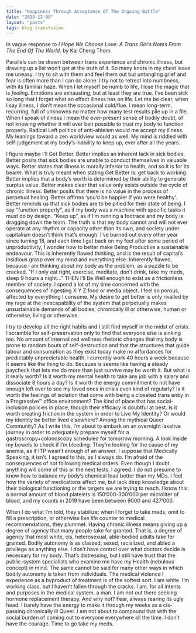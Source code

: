 ```yaml
---
title: "Happiness Through Acceptance Of The Ongoing Battle"
date: "2019-12-08"
layout: "posts"
tags: blog transfusion
---
```


In vague response to _I Hope We Choose Love: A Trans Girl’s Notes From The End Of The World._ by Kai Cheng Thom. 

Parallels can be drawn between trans experience and chronic illness, but drawing up a list won’t get at the truth of it. So many knots in my chest leave me uneasy. I try to sit with them and feel them out but untangling grief and fear is often more than I can do alone. I try not to retreat into numbness, with its familiar haze. When I let myself be numb to life, I lose the magic that is _feeling_. Emotions are exhausting, but at least they are true. I’ve been sick so long that I forget what an effect illness has on life. Let me be clear, when I say illness, I don’t mean the occasional cold/flue. I mean long-term, recurring, full of unknowns no matter how many test results pile up in a file. When I speak of illness I mean the ever-present sense of bodily doubt, of not knowing whether it will ever ben possible to trust my body to function properly. Radical Left politics of anti-ableism would me accept my illness. My leanings toward a zen worldview would as well. My mind is riddled with self-judgement at my body’s inability to keep up, ever after all the years. 

I figure maybe I’ll Get Better. Better implies an inherent lack in sick bodies. Better posits that sick bodies are unable to conduct themselves in valuable ways. Better states that illness is morally inferior to health, and so it is for its bearer. What is truly meant when stating Get Better is: get back to working. Better implies that a body’s worth is determined by their ability to generate surplus value. Better makes clear that value only exists outside the cycle of chronic illness. Better posits that there is no value in the process of perpetual healing. Better affirms ‘you’d be happier if you were healthy’. Better reminds us that sick bodies are to be pitied for their state of being. I say “function properly”, as if my body was a machine with specific tasks it must do by design. “Keep up”, as if I’m running a footrace and my body is dragging down the team. The truth is that my body cannot and will not ever operate at any rhythm or capacity other than its own, and society under capitalism doesn’t think that’s enough. I’ve burned out every other year since turning 18, and each time I get back on my feet after some period of unproductivity, I wonder how to better make Being Productive a sustainable endeavour. This is inherently flawed thinking, and is the result of capital’s insidious grasp over my mind and everything else. Inherently flawed, because I am thinking about my body as the problem, as a puzzle to be cracked. “If I only eat right, exercise, meditate, don’t drink, take my meds, sleep 9 hours a night…” THEN I’ll Be Well enough to exist as a frictionless member of society. I spend a lot of my time concerned with the consequences of ingesting X Y Z food or media object. I feel so porous, affected by everything I consume. My desire to get better is only rivalled by my rage at the inescapability of the system that perpetually makes unsustainable demands of all bodies, chronically ill or otherwise, human or otherwise, living or otherwise. 

I try to develop all the right habits and I still find myself in the midst of crisis. I scramble for self-preservation only to find that everyone else is sinking too. No amount of internalized wellness rhetoric changes that my body is prone to random bouts of self-destruction and that the structures that guide labour and consumption as they exist today make no affordances for predictably unpredictable health. I currently work 40 hours a week because it seems like the thing to do. Because is seems like having a steady paycheck that lets me do more than just survive may be worth it. But what is it really worth? Is it worth my mental health to take any job with a salary and dissociate 8 hours a day? Is it worth the energy commitment to not have enough left over to see my loved ones in crisis even kind of regularly? Is it worth the feelings of isolation that come with being a closeted trans enby in a Progressive™ office environment? The kind of place that has social-inclusion policies in place, though their efficacy is doubtful at best. Is it worth creating friction in the system in order to Live My Identity? Or would my identity be better lived elsewhere? Among the mythical Queer Community? As I write this, I’m about to embark on an overnight laxative journey in order to adequately prepare myself for a gastroscropy+colonoscopy scheduled for tomorrow morning. A look inside my bowels to check if I’m bleeding. They’re looking for the cause of my anemia, as if ITP wasn’t enough of an answer. I suppose that Medically Speaking, it isn’t. I agreed to this, as I always do. I’m afraid of the consequences of not following medical orders. Even though I doubt anything will come of this or the next tests, I agreed. I do not presume to know how to balance my body’s chemical load better than my MDs. I feel how the variety of medications affect me, but lack deep knowledge about their biological functioning or the targets we are trying to reach. I know this: a normal amount of blood platelets is 150‘000-300‘000 per microliter of blood, and my counts in 2019 have been between 9000 and 427‘000. 

When I do what I’m told, they stabilize; when I forget to take meds, omit to fill a prescription, or otherwise live life counter to medical recommendations, they plummet. Having chronic illness means giving up a degree of agency that many people take for granted. That is, a degree of agency that most white, cis, heterosexual, able-bodied adults take for granted. Bodily autonomy is as classed, sexed, racialized, and abled a privilege as anything else. I don’t have control over what doctors decide is necessary for my body. That’s distressing, but I still have trust that the public-system specialists who examine me have my Health (nebulous concept) in mind. The same cannot be said for many other ways in which bodily autonomy is taken from individuals. The medical violence I experience as a byproduct of treatment is of the softest sort. I am white. I’m working class, but I haven’t fallen through the cracks. I am, for all intents and purposes in the medical system, a man. I am not out there seeking hormone replacement therapy. And why not? Fear, always rearing its ugly head. I barely have the energy to make it through my weeks as a cis-passing chronically ill Queer. I am not about to compound that with the social burden of coming out to everyone everywhere all the time. I don’t have the courage. Time to go take my meds.

